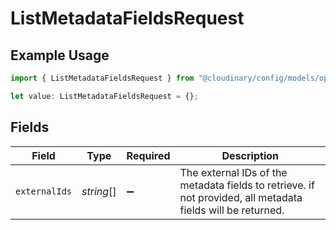 # ListMetadataFieldsRequest

## Example Usage

```typescript
import { ListMetadataFieldsRequest } from "@cloudinary/config/models/operations";

let value: ListMetadataFieldsRequest = {};
```

## Fields

| Field                                                                                                       | Type                                                                                                        | Required                                                                                                    | Description                                                                                                 |
| ----------------------------------------------------------------------------------------------------------- | ----------------------------------------------------------------------------------------------------------- | ----------------------------------------------------------------------------------------------------------- | ----------------------------------------------------------------------------------------------------------- |
| `externalIds`                                                                                               | *string*[]                                                                                                  | :heavy_minus_sign:                                                                                          | The external IDs of the metadata fields to retrieve. if not provided, all metadata fields will be returned. |